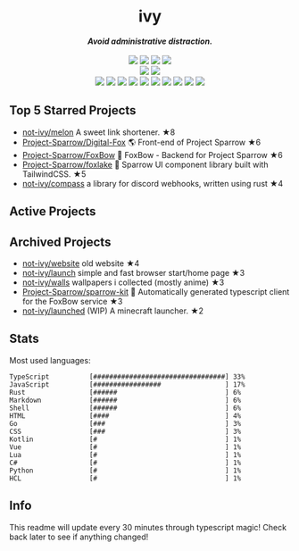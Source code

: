 <!-- deno-fmt-ignore-file -->
<h1 align="center">ivy</h1>
<div align="center">
  <b><i>Avoid administrative distraction.</i></b>
  <br />
  <br />
  <img src="https://img.shields.io/badge/-Vim-%23ffcee0?logo=Vim&labelColor=4c566a" />
  <img src="https://img.shields.io/badge/-CLion-%23e9d3d0?logo=CLion&labelColor=4c566a" />
  <img src="https://img.shields.io/badge/-IntellJ IDEA-%23ffc9e5?logo=IntelliJIDEA&labelColor=4c566a" />
  <img src="https://img.shields.io/badge/-Visual Studio Code-%23f4d3d5?logo=VisualStudioCode&labelColor=4c566a" />
  <br />
  <img src="https://img.shields.io/badge/-macOS-%23ffd3da?logo=macOS&labelColor=4c566a" />
  <img src="https://img.shields.io/badge/-Linux-%23ec91d8?logo=Linux&labelColor=4c566a" />
  <br />
<img src="https://img.shields.io/badge/-TypeScript-f8edeb" />
<img src="https://img.shields.io/badge/-Go-ece4db" />
<img src="https://img.shields.io/badge/-Rust-d8e2dc" />
<img src="https://img.shields.io/badge/-JavaScript-ffe5d9" />
<img src="https://img.shields.io/badge/-other-ffd7ba" />
<img src="https://img.shields.io/badge/-Markdown-fec5bb" />
<img src="https://img.shields.io/badge/-Shell-fcd5ce" />
<img src="https://img.shields.io/badge/-Kotlin-fae1dd" />
<img src="https://img.shields.io/badge/-Vue-fec89a" />
<img src="https://img.shields.io/badge/-HTML-e8e8e4" />
  <br />
</div>

## Top 5 Starred Projects

- [not-ivy/melon](https://github.com/not-ivy/melon) A sweet link shortener. ★8
- [Project-Sparrow/Digital-Fox](https://github.com/Project-Sparrow/Digital-Fox) 🌎 Front-end of Project Sparrow ★6
- [Project-Sparrow/FoxBow](https://github.com/Project-Sparrow/FoxBow) 🏹 FoxBow - Backend for Project Sparrow ★6
- [Project-Sparrow/foxlake](https://github.com/Project-Sparrow/foxlake) 🍰 Sparrow UI component library built with TailwindCSS. ★5
- [not-ivy/compass](https://github.com/not-ivy/compass) a library for discord webhooks, written using rust ★4

## Active Projects



## Archived Projects

- [not-ivy/website](https://github.com/not-ivy/website) old website ★4
- [not-ivy/launch](https://github.com/not-ivy/launch) simple and fast browser start/home page ★3
- [not-ivy/walls](https://github.com/not-ivy/walls) wallpapers i collected (mostly anime) ★3
- [Project-Sparrow/sparrow-kit](https://github.com/Project-Sparrow/sparrow-kit) 🤖 Automatically generated typescript client for the FoxBow service ★3
- [not-ivy/launched](https://github.com/not-ivy/launched) (WIP) A minecraft launcher. ★2

## Stats

Most used languages:
```
TypeScript          [#################################] 33%
JavaScript          [#################                ] 17%
Rust                [######                           ] 6%
Markdown            [######                           ] 6%
Shell               [######                           ] 6%
HTML                [####                             ] 4%
Go                  [###                              ] 3%
CSS                 [###                              ] 3%
Kotlin              [#                                ] 1%
Vue                 [#                                ] 1%
Lua                 [#                                ] 1%
C#                  [#                                ] 1%
Python              [#                                ] 1%
HCL                 [#                                ] 1%
```

## Info

This readme will update every 30 minutes through typescript magic! Check back later to see if anything changed!
